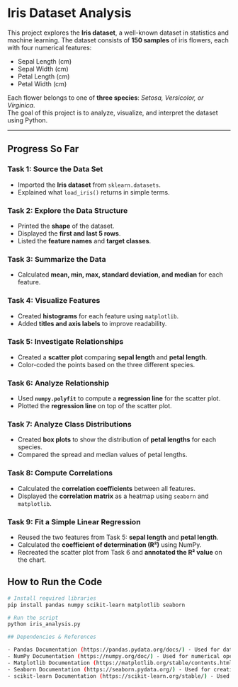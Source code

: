 # Iris Dataset Analysis

This project explores the **Iris dataset**, a well-known dataset in statistics and machine learning. The dataset consists of **150 samples** of iris flowers, each with four numerical features:

- Sepal Length (cm)
- Sepal Width (cm)
- Petal Length (cm)
- Petal Width (cm)

Each flower belongs to one of **three species**: *Setosa, Versicolor, or Virginica*.  
The goal of this project is to analyze, visualize, and interpret the dataset using Python.

---

## Progress So Far

###  **Task 1: Source the Data Set**
- Imported the **Iris dataset** from `sklearn.datasets`.
- Explained what `load_iris()` returns in simple terms.

###  **Task 2: Explore the Data Structure**
- Printed the **shape** of the dataset.
- Displayed the **first and last 5 rows**.
- Listed the **feature names** and **target classes**.

###  **Task 3: Summarize the Data**
- Calculated **mean, min, max, standard deviation, and median** for each feature.

###  **Task 4: Visualize Features**
- Created **histograms** for each feature using `matplotlib`.
- Added **titles and axis labels** to improve readability.

###  **Task 5: Investigate Relationships**
- Created a **scatter plot** comparing **sepal length** and **petal length**.
- Color-coded the points based on the three different species.

###  **Task 6: Analyze Relationship**
- Used **`numpy.polyfit`** to compute a **regression line** for the scatter plot.
- Plotted the **regression line** on top of the scatter plot.

###  **Task 7: Analyze Class Distributions**
- Created **box plots** to show the distribution of **petal lengths** for each species.
- Compared the spread and median values of petal lengths.

###  **Task 8: Compute Correlations**
- Calculated the **correlation coefficients** between all features.
- Displayed the **correlation matrix** as a heatmap using `seaborn` and `matplotlib`.

### Task 9: Fit a Simple Linear Regression
- Reused the two features from Task 5: **sepal length** and **petal length**.
- Calculated the **coefficient of determination (R²)** using NumPy.
- Recreated the scatter plot from Task 6 and **annotated the R² value** on the chart.

## How to Run the Code

```bash
# Install required libraries
pip install pandas numpy scikit-learn matplotlib seaborn

# Run the script
python iris_analysis.py

## Dependencies & References

- Pandas Documentation (https://pandas.pydata.org/docs/) - Used for data manipulation.
- NumPy Documentation (https://numpy.org/doc/) - Used for numerical operations.
- Matplotlib Documentation (https://matplotlib.org/stable/contents.html) - Used for data visualization.
- Seaborn Documentation (https://seaborn.pydata.org/) - Used for creating statistical plots.
- scikit-learn Documentation (https://scikit-learn.org/stable/) - Used to load the Iris dataset.
